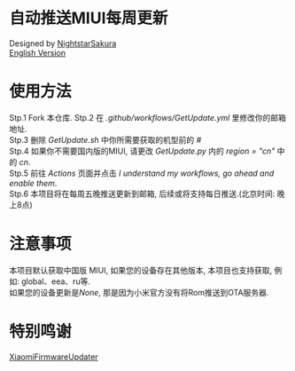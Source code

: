 # 自动推送MIUI每周更新
Designed by [NightstarSakura](https://github.com/NightstarSakura)  
[English Version](https://github.com/NightstarSakura/Auto_MIUI_Update_Email/blob/main/README.md)

# 使用方法
Stp.1 Fork 本仓库.
Stp.2 在 *.github/workflows/GetUpdate.yml* 里修改你的邮箱地址.  
Stp.3 删除 *GetUpdate.sh* 中你所需要获取的机型前的 *#*  
Stp.4 如果你不需要国内版的MIUI, 请更改 *GetUpdate.py* 内的 *region = "cn"* 中的 *cn*.  
Stp.5 前往 *Actions* 页面并点击 *I understand my workflows, go ahead and enable them*.  
Stp.6 本项目将在每周五晚推送更新到邮箱, 后续或将支持每日推送.(北京时间: 晚上8点)

# 注意事项
本项目默认获取中国版 MIUI, 如果您的设备存在其他版本, 本项目也支持获取, 例如: global、eea、ru等.  
如果您的设备更新是*None*, 那是因为小米官方没有将Rom推送到OTA服务器.  

# 特别鸣谢
[XiaomiFirmwareUpdater](https://github.com/XiaomiFirmwareUpdater)
